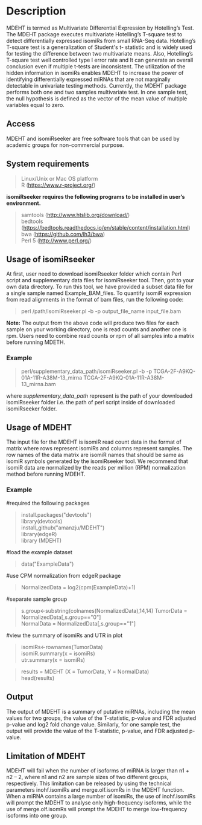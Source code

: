 # Description
MDEHT is termed as Multivariate Differential Expression by Hotelling’s Test. The MDEHT package executes multivariate Hotelling’s T-square test to detect differentially expressed isomiRs from small RNA-Seq data. Hotelling’s T-square test is a generalization of Student's t- statistic and is widely used for testing the difference between two multivariate means. Also, Hotelling’s T-square test well controlled type I error rate and It can generate an overall conclusion even if multiple t-tests are inconsistent. The utilization of the hidden information in isomiRs enables MDEHT to increase the power of identifying differentially expressed miRNAs that are not marginally detectable in univariate testing methods. Currently, the MDEHT package performs both one and two samples multivariate test. In one sample test, the null hypothesis is defined as the vector of the mean value of multiple variables equal to zero.


## Access
MDEHT and isomiRseeker are free software tools that can be used by academic groups for non-commercial purpose. 

## System requirements  
> Linux/Unix or Mac OS platform   
> R (https://www.r-project.org/)  

**isomiRseeker requires the following programs to be installed in user’s environment.**  
> samtools (http://www.htslib.org/download/)  
> bedtools (https://bedtools.readthedocs.io/en/stable/content/installation.html)  
> bwa (https://github.com/lh3/bwa)  
> Perl 5 (http://www.perl.org/) 

## Usage of isomiRseeker 
At first, user need to download isomiRseeker folder which contain Perl script and supplementary data files for isomiRseeker tool. Then, got to your own data directory. To run this tool, we have provided a subset data file for a single sample named Example_BAM_files. To quantify isomiR expression from read alignments in the format of bam files, run the following code:

> perl /path/isomiRseeker.pl -b -p output_file_name input_file.bam

**Note:** The output from the above code will produce two files for each sample on your working directory, one is read counts and another one is rpm. Users need to combine read counts or rpm of all samples into a matrix before running MDETH. 

### Example
> perl/supplementary_data_path/isomiRseeker.pl -b -p TCGA-2F-A9KQ-01A-11R-A38M-13_mirna TCGA-2F-A9KQ-01A-11R-A38M-13_mirna.bam

where *supplementary_data_path* represent is the path of your downloaded isomiRseeker folder i.e. the path of perl script inside of downloaded isomiRseeker folder.

## Usage of MDEHT
The input file for the MDEHT is isomiR read count data in the format of matrix where rows represent isomiRs and columns represent samples. The row names of the data matrix are isomiR names that should be same as isomiR symbols generated by the isomiRseeker tool. We recommend that isomiR data are normalized by the reads per million (RPM) normalization method before running MDEHT. 


### Example
#required the following packages
> install.packages("devtools")    
> library(devtools)   
> install_github("amanzju/MDEHT")   
> library(edgeR)    
> library (MDEHT)   

#load the example dataset 
> data("ExampleData")

#use CPM normalization from edgeR package 
> NormalizedData = log2(cpm(ExampleData)+1) 

#separate sample group  
> s.group<-substring(colnames(NormalizedData),14,14)
> TumorData = NormalizedData[,s.group=="0"]  
> NormalData = NormalizedData[,s.group=="1"] 

#view the summary of isomiRs and UTR in plot  
> isomiRs<-rownames(TumorData)  
> isomiR.summary(x = isomiRs)   
> utr.summary(x = isomiRs)  

> results = MDEHT (X = TumorData, Y = NormalData)   
> head(results) 

## Output
The output of MDEHT is a summary of putative miRNAs, including the mean values for two groups, the value of the T-statistic, p-value and FDR adjusted p-value and log2 fold change value. Similarly, for one sample test, the output will provide the value of the T-statistic, p-value, and FDR adjusted p-value.


## Limitation of MDEHT
MDEHT will fail when the number of isoforms of miRNA is larger than n1 + n2 – 2, where n1 and n2 are sample sizes of two different groups, respectively. This limitation can be released by using the technical parameters inohf.isomiRs and merge.olf.isomRs in the MDEHT function. When a miRNA contains a large number of isomiRs, the use of inohf.isomiRs will prompt the MDEHT to analyse only high-frequency isoforms, while the use of merge.olf.isomRs will prompt the MDEHT to merge low-frequency isoforms into one group.
